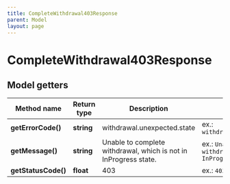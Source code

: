 ```yaml
---
title: CompleteWithdrawal403Response
parent: Model
layout: page
---
```


# CompleteWithdrawal403Response

## Model getters

Method name | Return type | Description | Notes
------------ | ------------- | ------------- | -------------
**getErrorCode()** | **string** | withdrawal.unexpected.state | ex.: `withdrawal.unexpected.state`
**getMessage()** | **string** | Unable to complete withdrawal, which is not in InProgress state. | ex.: `Unable to complete withdrawal, which is not in InProgress state.`
**getStatusCode()** | **float** | 403 | ex.: `403`

